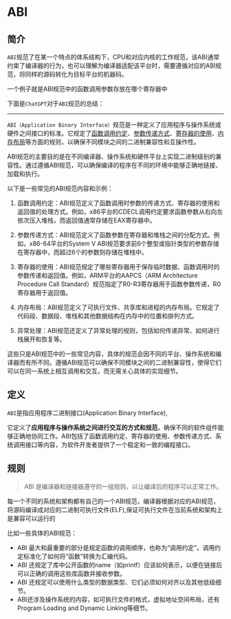# ABI

## 简介

`ABI`规范了在某一个特点的体系结构下，CPU和对应内核的工作规范，该ABI通常约束了编译器的行为，也可以理解为编译器适配该平台时，需要遵循对应的ABI规范，将同样的源码转化为目标平台的机器码。

一个例子就是ABI规范中的函数调用参数存放在哪个寄存器中

下面是`ChatGPT`对于`ABI`规范的总结：

---

`ABI（Application Binary Interface）`规范是一种定义了应用程序与操作系统或硬件之间接口的标准。它规定了<u>函数调用约定</u>、<u>参数传递方式</u>、<u>寄存器的使用</u>、<u>内存布局</u>等方面的规则，以确保不同模块之间的二进制兼容性和互操作性。

ABI规范的主要目的是在不同编译器、操作系统和硬件平台上实现二进制级别的兼容性。通过遵循ABI规范，可以确保编译的程序在不同的环境中能够正确地链接、加载和执行。

以下是一些常见的ABI规范内容和示例：

1. 函数调用约定：ABI规范定义了函数调用时参数的传递方式、寄存器的使用和返回值的处理方式。例如，x86平台的CDECL调用约定要求函数参数从右向左依次压入堆栈，而返回值通常存储在EAX寄存器中。

2. 参数传递方式：ABI规范定义了函数参数在寄存器和堆栈之间的分配方式。例如，x86-64平台的System V ABI规范要求前6个整型或指针类型的参数存储在寄存器中，而超过6个的参数则存储在堆栈中。

3. 寄存器的使用：ABI规范规定了哪些寄存器用于保存临时数据、函数调用时的参数传递和返回值。例如，ARM平台的AAPCS（ARM Architecture Procedure Call Standard）规范指定了R0-R3寄存器用于函数参数传递，R0寄存器用于返回值。

4. 内存布局：ABI规范定义了可执行文件、共享库和进程的内存布局。它规定了代码段、数据段、堆栈和其他数据结构在内存中的位置和排列方式。

5. 异常处理：ABI规范还定义了异常处理的规则，包括如何传递异常、如何进行栈展开和恢复等。

这些只是ABI规范中的一些常见内容，具体的规范会因不同的平台、操作系统和编译器而有所不同。遵循ABI规范可以确保不同模块之间的二进制兼容性，使得它们可以在同一系统上相互调用和交互，而无需关心具体的实现细节。

## 定义

`ABI`是指应用程序二进制接口(Application Binary Interface),

它定义了**应用程序与操作系统之间进行交互的方式和规范**，确保不同的软件组件能够正确地协同工作。ABI包括了函数调用约定、寄存器的使用、参数传递方式、系统调用接口等内容，为软件开发者提供了一个稳定和一致的编程接口。

## 规则

> ABI 是编译器和链接器遵守的一组规则，以让编译后的程序可以正常工作。

每一个不同的系统和架构都有自己的一个ABI规范，编译器根据对应的ABI规范，将源码编译成对应的二进制可执行文件(ELF),保证可执行文件在当前系统和架构上是兼容可以运行的

比如一些具体的ABI规范：

- ABI 最大和最重要的部分是规定函数的调用顺序，也称为“调用约定”。调用约定标准化了如何将“函数”转换为汇编代码。
- ABI 还规定了库中公开函数的name（如printf）应该如何表示，以便在链接后可以正确的调用这些库函数并接收参数。
- ABI 还规定可以使用什么类型的数据类型、它们必须如何对齐以及其他低级细节。
- ABI还涉及操作系统的内容，如可执行文件的格式，虚拟地址空间布局，还有Program Loading and Dynamic Linking等细节。


